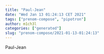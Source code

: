 ```yaml
---
title: "Paul-Jean"
date: "Wed Jan 13 01:24:13 CET 2021"
tags: ["prenom-compose", "pipotron"]
author: m1ch3l
categories: ["generated"]
slug: "prenom-compose/2021-01-13-01:24:13"
---
```


Paul-Jean
